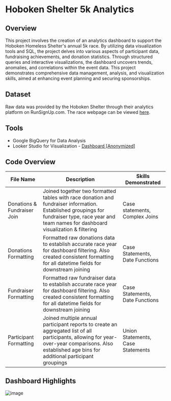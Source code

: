 # Hoboken Shelter 5k Analytics

## Overview

This project involves the creation of an analytics dashboard to support the Hoboken Homeless Shelter's annual 5k race. By utilizing data visualization tools and SQL, the project delves into various aspects of participant data, fundraising achievements, and donation statistics. Through structured queries and interactive visualizations, the dashboard uncovers trends, anomalies, and correlations within the event data. This project demonstrates comprehensive data management, analysis, and visualization skills, aimed at enhancing event planning and securing sponsorships.

## Dataset

Raw data was provided by the Hoboken Shelter through their analytics platform on RunSignUp.com. The race webpage can be viewed [here](https://www.hobokenshelter.org/hobooken5k).

## Tools
- Google BigQuery for Data Analysis
- Looker Studio for Visualization - [Dashboard [Anonymized]](https://lookerstudio.google.com/reporting/47ac6e02-4417-47b4-a7e8-24c5a4691bf1)

## Code Overview
| File Name | Description | Skills Demonstrated | 
|-----------|-------------|---------------------|
| Donations & Fundraiser Join | Joined together two formatted tables with race donation and fundraiser information. Established groupings for fundraiser type, race year and team names for dashboard visualization & filtering | Case statements, Complex Joins | 
| Donations Formatting | Formatted raw donations data to establish accurate race year for dashboard filtering. Also created consistent formatting for all datetime fields for downstream joining| Case Statements, Date Functions | 
| Fundraiser Formatting | Formatted raw fundraiser data to establish accurate race year for dashboard filtering. Also created consistent formatting for all datetime fields for downstream joining| Case Statements, Date Functions | 
| Participant Formatting | Joined multiple annual participant reports to create an aggregated list of all participants, allowing for year-over-year comparisons. Also established age bins for additional participant groupings | Union Statements, Case Statements |

## Dashboard Highlights

![image](https://github.com/ddibara5/hoboken-shelter-5k/assets/169186597/d1a5cb2c-7b06-4c21-9959-0c4a7b72d8b5)



